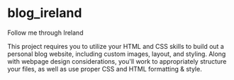 # blog_ireland
Follow me through Ireland

This project requires you to utilize your HTML and CSS skills to build out a personal blog website, 
including custom images, layout, and styling. Along with webpage design considerations, 
you'll work to appropriately structure your files, 
as well as use proper CSS and HTML formatting & style.
